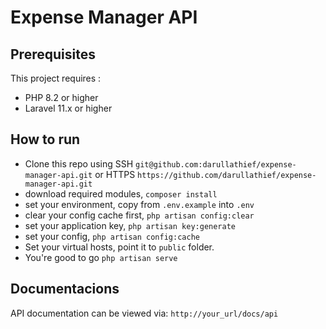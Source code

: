 # Expense Manager API

## Prerequisites
This project requires :
- PHP 8.2 or higher
- Laravel 11.x or higher

## How to run

- Clone this repo using SSH `git@github.com:darullathief/expense-manager-api.git` or HTTPS `https://github.com/darullathief/expense-manager-api.git`
- download required modules, `composer install`
- set your environment, copy from `.env.example`  into `.env`
- clear your config cache first, `php artisan config:clear`
- set your application key, `php artisan key:generate`
- set your config, `php artisan config:cache`
- Set your virtual hosts, point it to `public` folder.
- You're good to go `php artisan serve`

## Documentacions
API documentation can be viewed via: `http://your_url/docs/api`
